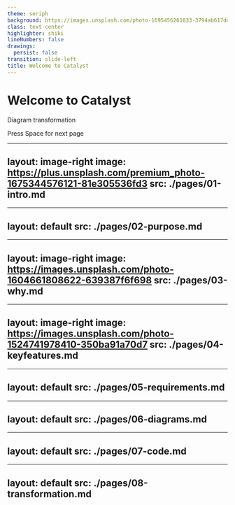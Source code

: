 ```yaml
---
theme: seriph
background: https://images.unsplash.com/photo-1695456261833-3794ab617deb
class: text-center
highlighter: shiki
lineNumbers: false
drawings:
  persist: false
transition: slide-left
title: Welcome to Catalyst
---
```


# Welcome to Catalyst

Diagram transformation

<div class="pt-12">
  <span @click="$slidev.nav.next" class="px-2 py-1 rounded cursor-pointer" hover="bg-white bg-opacity-10">
    Press Space for next page <carbon:arrow-right class="inline"/>
  </span>
</div>

<div class="abs-br m-6 flex gap-2">
  <a href="https://github.com/localgod/catalyst" target="_blank" alt="GitHub"
    class="text-xl slidev-icon-btn opacity-50 !border-none !hover:text-white">
    <carbon-logo-github />
  </a>
</div>

---
layout: image-right
image: https://plus.unsplash.com/premium_photo-1675344576121-81e305536fd3
src: ./pages/01-intro.md
---

---
layout: default
src: ./pages/02-purpose.md
---

---
layout: image-right
image: https://images.unsplash.com/photo-1604661808622-639387f6f698
src: ./pages/03-why.md
---

---
layout: image-right
image: https://images.unsplash.com/photo-1524741978410-350ba91a70d7
src: ./pages/04-keyfeatures.md
---

---
layout: default
src: ./pages/05-requirements.md
---

---
layout: default
src: ./pages/06-diagrams.md
---

---
layout: default
src: ./pages/07-code.md
---

---
layout: default
src: ./pages/08-transformation.md
---

